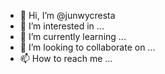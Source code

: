 - 👋 Hi, I’m @junwycresta
- 👀 I’m interested in ...
- 🌱 I’m currently learning ...
- 💞️ I’m looking to collaborate on ...
- 📫 How to reach me ...

<!---
junwycresta/junwycresta is a ✨ special ✨ repository because its `README.md` (this file) appears on your GitHub profile.
You can click the Preview link to take a look at your changes.
--->
